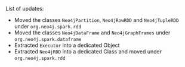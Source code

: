 List of updates:

* Moved the classes `Neo4jPartition`, `Neo4jRowRDD` and `Neo4jTupleRDD` under `org.neo4j.spark.rdd`
* Moved the classes `Neo4jDataFrame` and `Neo4jGraphFrames` under `org.neo4j.spark.dataframe`
* Extracted `Executor` into a dedicated Object
* Extracted `Neo4jRDD` into a dedicated Class and moved under `org.neo4j.spark.rdd` 